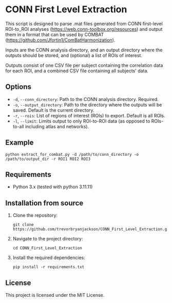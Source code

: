 # CONN First Level Extraction

This script is designed to parse .mat files generated from CONN first-level ROI-to_ROI analyses (https://web.conn-toolbox.org/resources) 
and output them in a format that can be used by COMBAT (https://github.com/Jfortin1/ComBatHarmonization). 

Inputs are the CONN analysis directory, and an output directory where the outputs should be stored, and (optional) a list of ROIs of interest.

Outputs consist of one CSV file per subject containing the correlation data for each ROI, and a combined CSV file containing all subjects' data.

## Options

- `-d`, `--conn_directory`: Path to the CONN analysis directory. Required.
- `-o`, `--output_directory`: Path to the directory where the outputs will be saved. Default is the current directory.
- `-r`, `--rois`: List of regions of interest (ROIs) to export. Default is all ROIs.
- `-l`, `--limit`: Limits output to only ROI-to-ROI data (as opposed to ROIs-to-all including atlas and networks).

## Example

```
python extract_for_combat.py -d /path/to/conn_directory -o /path/to/output_dir -r ROI1 ROI2 ROI3
```

## Requirements

- Python 3.x (tested with python 3.11.11)

## Installation from source 


1. Clone the repository:
    ```
    git clone https://github.com/trevorbryanjackson/CONN_First_Level_Extraction.git
    ```
2. Navigate to the project directory:
    ```
    cd CONN_First_Level_Extraction
    ```
3. Install the required dependencies:
    ```
    pip install -r requirements.txt
    ```

## License

This project is licensed under the MIT License.
